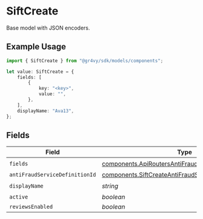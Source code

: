 # SiftCreate

Base model with JSON encoders.

## Example Usage

```typescript
import { SiftCreate } from "@gr4vy/sdk/models/components";

let value: SiftCreate = {
    fields: [
        {
            key: "<key>",
            value: "",
        },
    ],
    displayName: "Ava13",
};
```

## Fields

| Field                                                                                                                      | Type                                                                                                                       | Required                                                                                                                   | Description                                                                                                                |
| -------------------------------------------------------------------------------------------------------------------------- | -------------------------------------------------------------------------------------------------------------------------- | -------------------------------------------------------------------------------------------------------------------------- | -------------------------------------------------------------------------------------------------------------------------- |
| `fields`                                                                                                                   | [components.ApiRoutersAntiFraudServicesSchemasField](../../models/components/apiroutersantifraudservicesschemasfield.md)[] | :heavy_check_mark:                                                                                                         | N/A                                                                                                                        |
| `antiFraudServiceDefinitionId`                                                                                             | [components.SiftCreateAntiFraudServiceDefinitionId](../../models/components/siftcreateantifraudservicedefinitionid.md)     | :heavy_minus_sign:                                                                                                         | N/A                                                                                                                        |
| `displayName`                                                                                                              | *string*                                                                                                                   | :heavy_check_mark:                                                                                                         | N/A                                                                                                                        |
| `active`                                                                                                                   | *boolean*                                                                                                                  | :heavy_minus_sign:                                                                                                         | N/A                                                                                                                        |
| `reviewsEnabled`                                                                                                           | *boolean*                                                                                                                  | :heavy_minus_sign:                                                                                                         | N/A                                                                                                                        |